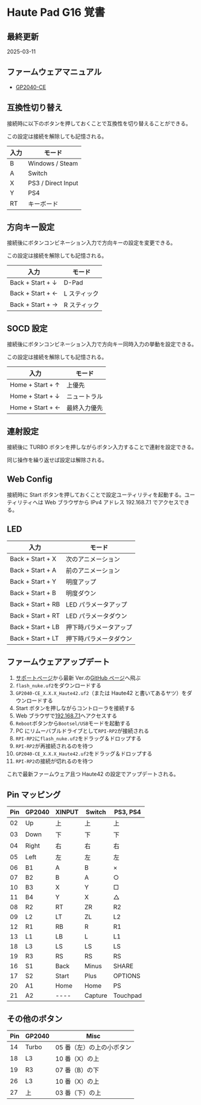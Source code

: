 # Haute Pad G16 覚書

## 最終更新

2025-03-11

## ファームウェアマニュアル

- [GP2040-CE](https://gp2040-ce.info/)

## 互換性切り替え

接続時に以下のボタンを押しておくことで互換性を切り替えることができる。

この設定は接続を解除しても記憶される。

| 入力 | モード             |
| ---- | ------------------ |
| B    | Windows / Steam    |
| A    | Switch             |
| X    | PS3 / Direct Input |
| Y    | PS4                |
| RT   | キーボード         |

## 方向キー設定

接続後にボタンコンビネーション入力で方向キーの設定を変更できる。

この設定は接続を解除しても記憶される。

| 入力             | モード       |
| ---------------- | ------------ |
| Back + Start + ↓ | D-Pad        |
| Back + Start + ← | L スティック |
| Back + Start + → | R スティック |

## SOCD 設定

接続後にボタンコンビネーション入力で方向キー同時入力の挙動を設定できる。

この設定は接続を解除しても記憶される。

| 入力             | モード       |
| ---------------- | ------------ |
| Home + Start + ↑ | 上優先       |
| Home + Start + ↓ | ニュートラル |
| Home + Start + ← | 最終入力優先 |

## 連射設定

接続後に TURBO ボタンを押しながらボタン入力することで連射を設定できる。

同じ操作を繰り返せば設定は解除される。

## Web Config

接続時に Start ボタンを押しておくことで設定ユーティリティを起動する。ユーティリティへは Web ブラウザから IPv4 アドレス 192.168.7.1 でアクセスできる。

## LED

| 入力              | モード                 |
| ----------------- | ---------------------- |
| Back + Start + X  | 次のアニメーション     |
| Back + Start + A  | 前のアニメーション     |
| Back + Start + Y  | 明度アップ             |
| Back + Start + B  | 明度ダウン             |
| Back + Start + RB | LED パラメータアップ   |
| Back + Start + RT | LED パラメータダウン   |
| Back + Start + LB | 押下時パラメータアップ |
| Back + Start + LT | 押下時パラメータダウン |

## ファームウェアアップデート

1. [サポートページ](https://haute42.com/supports/)から最新 Ver.の[GitHub ページ](https://github.com/OpenStickCommunity/GP2040-CE/releases)へ飛ぶ
2. `flash_nuke.uf2`をダウンロードする
3. `GP2040-CE_X.X.X_Haute42.uf2`（または Haute42 と書いてあるヤツ）をダウンロードする
4. Start ボタンを押しながらコントローラを接続する
5. Web ブラウザで[192.168.7.1](http://192.168.7.1/)へアクセスする
6. `Reboot`ボタンから`Bootsel/USB`モードを起動する
7. PC にリムーバブルドライブとして`RPI-RP2`が接続される
8. `RPI-RP2`に`flash_nuke.uf2`をドラッグ＆ドロップする
9. `RPI-RP2`が再接続されるのを待つ
10. `GP2040-CE_X.X.X_Haute42.uf2`をドラッグ＆ドロップする
11. `RPI-RP2`の接続が切れるのを待つ

これで最新ファームウェア且つ Haute42 の設定でアップデートされる。

## Pin マッピング

| Pin | GP2040 | XINPUT | Switch  | PS3, PS4 |
| --- | ------ | ------ | ------- | -------- |
| 02  | Up     | 上     | 上      | 上       |
| 03  | Down   | 下     | 下      | 下       |
| 04  | Right  | 右     | 右      | 右       |
| 05  | Left   | 左     | 左      | 左       |
| 06  | B1     | A      | B       | ×        |
| 07  | B2     | B      | A       | ○        |
| 10  | B3     | X      | Y       | □        |
| 11  | B4     | Y      | X       | △        |
| 08  | R2     | RT     | ZR      | R2       |
| 09  | L2     | LT     | ZL      | L2       |
| 12  | R1     | RB     | R       | R1       |
| 13  | L1     | LB     | L       | L1       |
| 18  | L3     | LS     | LS      | LS       |
| 19  | R3     | RS     | RS      | RS       |
| 16  | S1     | Back   | Minus   | SHARE    |
| 17  | S2     | Start  | Plus    | OPTIONS  |
| 20  | A1     | Home   | Home    | PS       |
| 21  | A2     | ----   | Capture | Touchpad |

## その他のボタン

| Pin | GP2040 | Misc                      |
| --- | ------ | ------------------------- |
| 14  | Turbo  | 05 番（左）の上の小ボタン |
| 18  | L3     | 10 番（X）の上            |
| 19  | R3     | 07 番（B）の下            |
| 26  | L3     | 10 番（X）の上            |
| 27  | 上     | 03 番（下）の上           |
